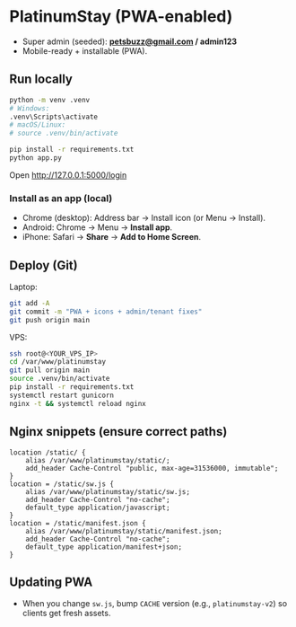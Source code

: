
# PlatinumStay (PWA-enabled)

- Super admin (seeded): **petsbuzz@gmail.com / admin123**
- Mobile-ready + installable (PWA).

## Run locally
```bash
python -m venv .venv
# Windows:
.venv\Scripts\activate
# macOS/Linux:
# source .venv/bin/activate

pip install -r requirements.txt
python app.py
```
Open http://127.0.0.1:5000/login

### Install as an app (local)
- Chrome (desktop): Address bar → Install icon (or Menu → Install).
- Android: Chrome → Menu → **Install app**.
- iPhone: Safari → **Share** → **Add to Home Screen**.

## Deploy (Git)
Laptop:
```bash
git add -A
git commit -m "PWA + icons + admin/tenant fixes"
git push origin main
```
VPS:
```bash
ssh root@<YOUR_VPS_IP>
cd /var/www/platinumstay
git pull origin main
source .venv/bin/activate
pip install -r requirements.txt
systemctl restart gunicorn
nginx -t && systemctl reload nginx
```

## Nginx snippets (ensure correct paths)
```
location /static/ {
    alias /var/www/platinumstay/static/;
    add_header Cache-Control "public, max-age=31536000, immutable";
}
location = /static/sw.js {
    alias /var/www/platinumstay/static/sw.js;
    add_header Cache-Control "no-cache";
    default_type application/javascript;
}
location = /static/manifest.json {
    alias /var/www/platinumstay/static/manifest.json;
    add_header Cache-Control "no-cache";
    default_type application/manifest+json;
}
```

## Updating PWA
- When you change `sw.js`, bump `CACHE` version (e.g., `platinumstay-v2`) so clients get fresh assets.
